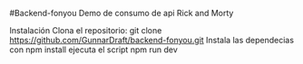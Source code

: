 #Backend-fonyou
Demo de consumo de api Rick and Morty

Instalación
Clona el repositorio: git clone https://github.com/GunnarDraft/backend-fonyou.git
Instala las dependecias con npm install
ejecuta el script npm run dev
